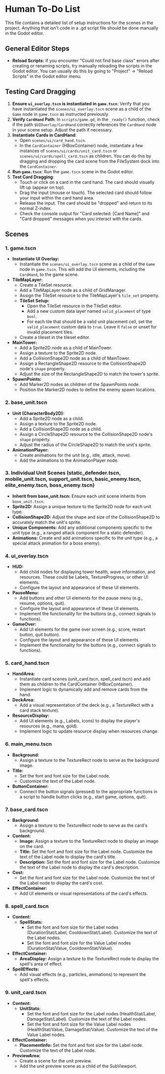 # Human To-Do List

This file contains a detailed list of setup instructions for the scenes in the project. Anything that isn't code in a .gd script file should be done manually in the Godot editor.

## General Editor Steps

*   **Reload Scripts:** If you encounter "Could not find base class" errors after creating or renaming scripts, try manually reloading the scripts in the Godot editor. You can usually do this by going to "Project" -> "Reload Scripts" in the Godot editor menu.

## Testing Card Dragging

1.  **Ensure `ui_overlay.tscn` is instantiated in `game.tscn`**: Verify that you have instantiated the `scenes/ui_overlay.tscn` scene as a child of the `Game` node in `game.tscn` as instructed previously.
2.  **Verify `CardHand` Path**: In `scripts/game.gd`, in the `_ready()` function, check if the path `$UIOverlay/CardHand` correctly references the `CardHand` node in your scene setup. Adjust the path if necessary.
3.  **Instantiate Cards in CardHand**:
    *   Open `scenes/ui/card_hand.tscn`.
    *   In the `CardContainer` (HBoxContainer) node, instantiate a few instances of `scenes/ui/cards/unit_card.tscn` or `scenes/ui/cards/spell_card.tscn` as children. You can do this by dragging and dropping the card scene from the FileSystem dock into the `CardContainer`.
4.  **Run `game.tscn`**: Run the `game.tscn` scene in the Godot editor.
5.  **Test Card Dragging**:
    *   Touch or click on a card in the card hand. The card should visually lift up (appear on top).
    *   Drag the input (mouse or touch). The selected card should follow your input within the card hand area.
    *   Release the input. The card should be "dropped" and return to its normal Z-index.
    *   Check the console output for "Card selected: [Card Name]" and "Card dropped" messages when you interact with the cards.

## Scenes

### 1. game.tscn

*   **Instantiate UI Overlay:**
    *   Instantiate the `scenes/ui_overlay.tscn` scene as a child of the `Game` node in `game.tscn`. This will add the UI elements, including the `CardHand`, to the game scene.
*   **TileMapLayer:**
    *   Create a TileSet resource.
    *   Add a TileMapLayer node as a child of GridManager.
    *   Assign the TileSet resource to the TileMapLayer's `tile_set` property.
    *   **TileSet Setup:**
        *   Open the TileSet resource in the TileSet editor.
        *   Add a new custom data layer named `valid_placement` of type `bool`.
        *   For each tile that should be a valid unit placement cell, set the `valid_placement` custom data to `true`. Leave it `false` or unset for invalid placement tiles.
    *   Create a tileset in the tileset editor.
*   **MainTower:**
    *   Add a Sprite2D node as a child of MainTower.
    *   Assign a texture to the Sprite2D node.
    *   Add a CollisionShape2D node as a child of MainTower.
    *   Assign a RectangleShape2D resource to the CollisionShape2D node's `shape` property.
    *   Adjust the size of the RectangleShape2D to match the tower's sprite.
*   **SpawnPoints:**
    *   Add Marker2D nodes as children of the SpawnPoints node.
    *   Position the Marker2D nodes to define the enemy spawn locations.

### 2. base_unit.tscn

*   **Unit (CharacterBody2D):**
    *   Add a Sprite2D node as a child.
    *   Assign a texture to the Sprite2D node.
    *   Add a CollisionShape2D node as a child.
    *   Assign a CircleShape2D resource to the CollisionShape2D node's `shape` property.
    *   Adjust the radius of the CircleShape2D to match the unit's sprite.
*   **AnimationPlayer:**
    *   Create animations for the unit (e.g., idle, attack, move).
    *   Add the animations to the AnimationPlayer node.

### 3. Individual Unit Scenes (static_defender.tscn, mobile_unit.tscn, support_unit.tscn, basic_enemy.tscn, elite_enemy.tscn, boss_enemy.tscn)

*   **Inherit from base_unit.tscn:** Ensure each unit scene inherits from `base_unit.tscn`.
*   **Sprite2D:** Assign a unique texture to the Sprite2D node for each unit type.
*   **CollisionShape2D:** Adjust the shape and size of the CollisionShape2D to accurately match the unit's sprite.
*   **Unique Components:** Add any additional components specific to the unit type (e.g., a ranged attack component for a static defender).
*   **Animations:** Create and add animations specific to the unit type (e.g., a special attack animation for a boss enemy).

### 4. ui_overlay.tscn

*   **HUD:**
    *   Add child nodes for displaying tower health, wave information, and resources. These could be Labels, TextureProgress, or other UI elements.
    *   Configure the layout and appearance of these UI elements.
*   **PauseMenu:**
    *   Add buttons and other UI elements for the pause menu (e.g., resume, options, quit).
    *   Configure the layout and appearance of these UI elements.
    *   Implement the functionality for the buttons (e.g., connect signals to functions).
*   **GameOver:**
    *   Add UI elements for the game over screen (e.g., score, restart button, quit button).
    *   Configure the layout and appearance of these UI elements.
    *   Implement the functionality for the buttons (e.g., connect signals to functions).

### 5. card_hand.tscn

*   **HandArea:**
    *   Instantiate card scenes (unit\_card.tscn, spell\_card.tscn) and add them as children to the CardContainer (HBoxContainer).
    *   Implement logic to dynamically add and remove cards from the hand.
*   **DeckArea:**
    *   Add a visual representation of the deck (e.g., a TextureRect with a card stack texture).
*   **ResourceDisplay:**
    *   Add UI elements (e.g., Labels, icons) to display the player's resources (e.g., mana, gold).
    *   Implement logic to update resource display when resources change.

### 6. main_menu.tscn

*   **Background:**
    *   Assign a texture to the TextureRect node to serve as the background image.
*   **Title:**
    *   Set the font and font size for the Label node.
    *   Customize the text of the Label node.
*   **ButtonContainer:**
    *   Connect the button signals (pressed) to the appropriate functions in a script to handle button clicks (e.g., start game, options, quit).

### 7. base_card.tscn

*   **Background:**
    *   Assign a texture to the TextureRect node to serve as the card's background.
*   **Content:**
    *   **Image:** Assign a texture to the TextureRect node to display an image on the card.
    *   **Title:** Set the font and font size for the Label node. Customize the text of the Label node to display the card's title.
    *   **Description:** Set the font and font size for the Label node. Customize the text of the Label node to display the card's description.
*   **Cost:**
    *   Set the font and font size for the Label node. Customize the text of the Label node to display the card's cost.
*   **EffectContainer:**
    *   Add UI elements or visual representations of the card's effects.

### 8. spell_card.tscn

*   **Content:**
    *   **SpellStats:**
        *   Set the font and font size for the Label nodes (DurationStat/Label, CooldownStat/Label). Customize the text of the Label nodes.
        *   Set the font and font size for the Value Label nodes (DurationStat/Value, CooldownStat/Value).
*   **EffectContainer:**
    *   **AreaDisplay:** Assign a texture to the TextureRect node to display the spell's area of effect.
*   **SpellEffects:**
    *   Add visual effects (e.g., particles, animations) to represent the spell's effects.

### 9. unit_card.tscn

*   **Content:**
    *   **UnitStats:**
        *   Set the font and font size for the Label nodes (HealthStat/Label, DamageStat/Label). Customize the text of the Label nodes.
        *   Set the font and font size for the Value Label nodes (HealthStat/Value, DamageStat/Value). Customize the text of the Value Label nodes.
*   **EffectContainer:**
    *   **PlacementInfo:** Set the font and font size for the Label node. Customize the text of the Label node.
*   **PreviewArea:**
    *   Create a scene for the unit preview.
    *   Add the unit preview scene as a child of the SubViewport.